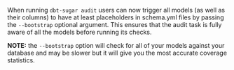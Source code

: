 When running `dbt-sugar audit` users can now trigger all models (as well as their columns) to have at least placeholders in schema.yml files by passing the `--bootstrap` optional argument. This ensures that the audit task is fully aware of all the models before running its checks.

**NOTE:** the `--bootstrap` option will check for all of your models against your database and may be slower but it will give you the most accurate coverage statistics.
